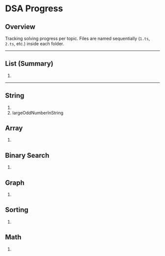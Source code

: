 # DSA Progress

## Overview

Tracking solving progress per topic. Files are named sequentially (`1.ts`, `2.ts`, etc.) inside each folder.

---

## List (Summary)

1.

---

## String

1.
2. largeOddNumberInString

## Array

1.

## Binary Search

1.

## Graph

1.

## Sorting

1.

## Math

1.
